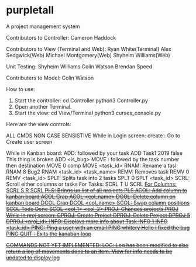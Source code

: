 # purpletall
A project management system

Contributors to Controller: 
  Cameron Haddock

Contributors to View (Terminal and Web): 
  Ryan White(Terminal)
  Alex Sedgwick(Web)
  Michael Montgomery(Web)
  Shyheim Williams(Web)

Unit Testing: 
  Shyheim Williams
  Colin Watson
  Brendan Speed

Contributers to Model:
  Colin Watson


How to use:
1) Start the controller:
	cd Controller
	python3 Controller.py
2) Open another Terminal.
3) Start the view:
	cd View/Terminal
	python3 curses_console.py
	
Here are the view controls:

ALL CMDS NON CASE SENSISTIVE
While in Login screen:
	create : Go to Create user screen

While in Kanban board:
	ADD: followed by your task 
		ADD Task1  2019 false This thing is broken
		ADD <name> <expected comp> <is_bug> <desc>
	MOVE : followed by the task number then destination
		MOVE 0 comp
		MOVE <task_id> <to>
	RNAM: Rename a tasl
		RNAM 8 Bug2
		RNAM <task_id> <task_name>
	REMV: Removes task
		REMV 0
		REMV <task_id> 
	SPLT: Splits task into 2 tasks
		SPLT 0 
		SPLT <task_id>
	SCRL: Scroll either columns or tasks
		For Tasks:
			SCRL T U
			SCRL <T> <U or D>
		For Columns:
			SCRL S R
			SCRL <S> <L or R>
	PLS: Brings up list of all projects
		PLS 
	ACOL: Add column to kanban board
		ACOL Crap
		ACOL <col_name>
	DCOL: Delete column on kanban board
		DCOL Crap
		DCOL <col_name>
	SCOL: Swap column positions
		SCOL Todo Done
		SCOL <col_1> <col_2>
	PROJ: Changes projects
		PROJ
			While In proj screen:
				CPROJ: Create Project
				DPROJ: Delete Project
					DPROJ 5
					DPROJ <proj_id>
	INFO: Displays more info about Task
		INFO 1
		INFO <task_id>
	PING: Ping a user with an email
		PING whitery Hello i fixed the bug
		PING <username> <msg>
	QUIT : Exits the kanaban loop 

COMMANDS NOT YET IMPLEMENTED:
LOG: Log has been modified to also return a log of movements done to an item. View for info needs to be updated to display log